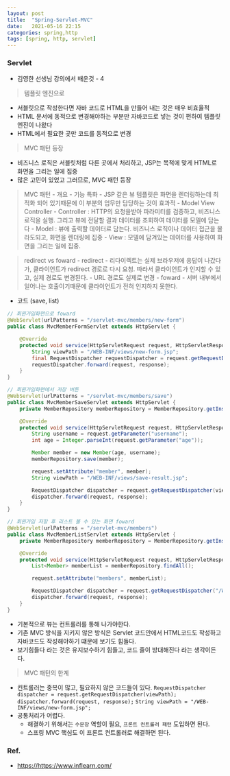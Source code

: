 ```yaml
---
layout: post
title:  "Spring-Servlet-MVC"
date:   2021-05-16 22:15
categories: spring,http
tags: [spring, http, servlet]
---
```

### Servlet

* 김영한 선생님 강의에서 배운것 - 4

> 템플릿 엔진으로
* 서블릿으로 작성한다면 자바 코드로 HTML을 만들어 내는 것은 매우 비효율적
* HTML 문서에 동적으로 변경해야하는 부분만 자바코드로 넣는 것이 편하여 템플릿 엔진이 나왔다
* HTML에서 필요한 곳만 코드를 동적으로 변경

> MVC 패턴 등장
* 비즈니스 로직은 서블릿처럼 다른 곳에서 처리하고, JSP는 목적에 맞게 HTML로 화면을 그리는 일에 집중
* 많은 고민이 있었고 그러므로, MVC 패턴 등장


> MVC 패턴 - 개요
    - 기능 특화
        - JSP 같은 뷰 템플릿은 화면을 렌더링하는데 최적화 되어 있기때문에 이 부분의 업무만 담당하는 것이 효과적
        - Model View Controller
            - Controller : HTTP의 요청을받아 파라미터를 검증하고, 비즈니스로직을 실행. 그리고 뷰에 전달할 결과 데이터를 조회하여 데이터를 모델에 담는다
            - Model : 뷰에 출력할 데이터르 담는다. 비즈니스 로직이나 데이터 접근을 몰라도되고, 화면을 렌더링에 집중
            - View : 모델에 담겨있는 데이터를 사용하여 화면을 그리는 일에 집중.

> redirect vs foward
    - redirect
        - 리다이렉트는 실제 브라우저에 응답이 나갔다가, 클라이언트가 redirect 경로로 다시 요청. 따라서 클라이언트가 인지할 수 있고, 실제 경로도 변경된다.
        - URL 경로도 실제로 변경
    - foward
        - 서버 내부에서 일어나는 호출이기때문에 클라이언트가 전혀 인지하지 못한다.

* 코드 (save, list)

```java
// 회원가입화면으로 foward
@WebServlet(urlPatterns = "/servlet-mvc/members/new-form")
public class MvcMemberFormServlet extends HttpServlet {

    @Override
    protected void service(HttpServletRequest request, HttpServletResponse response) throws ServletException, IOException {
        String viewPath = "/WEB-INF/views/new-form.jsp";
        final RequestDispatcher requestDispatcher = request.getRequestDispatcher(viewPath);
        requestDispatcher.forward(request, response);
    }
}
```

```java
// 회원가입화면에서 저장 버튼
@WebServlet(urlPatterns = "/servlet-mvc/members/save")
public class MvcMemberSaveServlet extends HttpServlet {
    private MemberRepository memberRepository = MemberRepository.getInstance();

    @Override
    protected void service(HttpServletRequest request, HttpServletResponse response) throws ServletException, IOException {
        String username = request.getParameter("username");
        int age = Integer.parseInt(request.getParameter("age"));

        Member member = new Member(age, username);
        memberRepository.save(member);

        request.setAttribute("member", member);
        String viewPath = "/WEB-INF/views/save-result.jsp";

        RequestDispatcher dispatcher = request.getRequestDispatcher(viewPath);
        dispatcher.forward(request, response);
    }
}
```

```java
// 회원가입 저장 후 리스트 볼 수 있는 화면 foward
@WebServlet(urlPatterns = "/servlet-mvc/members")
public class MvcMemberListServlet extends HttpServlet {
    private MemberRepository memberRepository = MemberRepository.getInstance();

    @Override
    protected void service(HttpServletRequest request, HttpServletResponse response) throws ServletException, IOException {
        List<Member> memberList = memberRepository.findAll();

        request.setAttribute("members", memberList);

        RequestDispatcher dispatcher = request.getRequestDispatcher("/WEB-INF/views/members.jsp");
        dispatcher.forward(request, response);
    }
}
```

* 기본적으로 뷰는 컨트롤러를 통해 나가야한다.
* 기존 MVC 방식을 지키지 않은 방식은 Servlet 코드안에서 HTML코드도 작성하고 자바코드도 작성해야하기 떄문에 보기도 힘들다.
* 보기힘들다 라는 것은 유지보수하기 힘들고, 코드 줄이 방대해진다 라는 생각이든다.

> MVC 패턴의 한계
* 컨트롤러는 중복이 많고, 필요하지 않은 코드들이 있다.
` RequestDispatcher dispatcher = request.getRequestDispatcher(viewPath); dispatcher.forward(request, response); `
`String viewPath = "/WEB-INF/views/new-form.jsp";`
* 공통처리가 어렵다.
    - 해결하기 위해서는 `수문장` 역할이 필요, `프론트 컨트롤러 패턴` 도입하면 된다.
    - 스프링 MVC 핵심도 이 프론트 컨트롤러로 해결하면 된다.




### Ref.
* <https://https://www.inflearn.com/>
